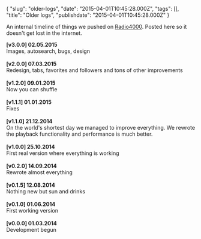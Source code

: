 {
    "slug": "older-logs",
    "date": "2015-04-01T10:45:28.000Z",
    "tags": [],
    "title": "Older logs",
    "publishdate": "2015-04-01T10:45:28.000Z"
}

An internal timeline of things we pushed on
[Radio4000](https://radio4000.com). Posted here so it doesn't get lost
in the internet.

**\[v3.0.0\] 02.05.2015**\
Images, autosearch, bugs, design\
\
**\[v2.0.0\] 07.03.2015**\
Redesign, tabs, favorites and followers and tons of other improvements\
\
**\[v1.2.0\] 09.01.2015**\
Now you can shuffle\
\
**\[v1.1.1\] 01.01.2015**\
Fixes\
\
**\[v1.1.0\] 21.12.2014**\
On the world's shortest day we managed to improve everything. We rewrote
the playback functionality and performance is much better.\
\
**\[v1.0.0\] 25.10.2014**\
First real version where everything is working\
\
**\[v0.2.0\] 14.09.2014**\
Rewrote almost everything\
\
**\[v0.1.5\] 12.08.2014**\
Nothing new but sun and drinks\
\
**\[v0.1.0\] 01.06.2014**\
First working version\
\
**\[v0.0.0\] 01.03.2014**\
Development begun


